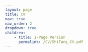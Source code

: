 ```yaml
---
layout: page
title: CV
nav: true
nav_order: 2
dropdown: true
children: 
    - title: 1-Page Version
      permalink: /CV/ShiTang_CV.pdf
---
```

